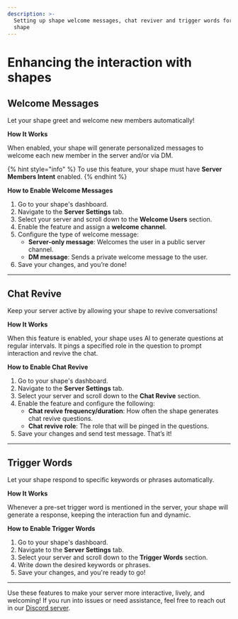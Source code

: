 ```yaml
---
description: >-
  Setting up shape welcome messages, chat reviver and trigger words for your
  shape
---
```


# Enhancing the interaction with shapes

## **Welcome Messages**

Let your shape greet and welcome new members automatically!

**How It Works**

When enabled, your shape will generate personalized messages to welcome each new member in the server and/or via DM.

{% hint style="info" %}
To use this feature, your shape must have **Server Members Intent** enabled.
{% endhint %}

**How to Enable Welcome Messages**

1. Go to your shape's dashboard.
2. Navigate to the **Server Settings** tab.
3. Select your server and scroll down to the **Welcome Users** section.
4. Enable the feature and assign a **welcome channel**.
5. Configure the type of welcome message:
   * **Server-only message**: Welcomes the user in a public server channel.
   * **DM message**: Sends a private welcome message to the user.
6. Save your changes, and you’re done!

***

## **Chat Revive**

Keep your server active by allowing your shape to revive conversations!

**How It Works**

When this feature is enabled, your shape uses AI to generate questions at regular intervals. It pings a specified role in the question to prompt interaction and revive the chat.

**How to Enable Chat Revive**

1. Go to your shape's dashboard.
2. Navigate to the **Server Settings** tab.
3. Select your server and scroll down to the **Chat Revive** section.
4. Enable the feature and configure the following:
   * **Chat revive frequency/duration**: How often the shape generates chat revive questions.
   * **Chat revive role**: The role that will be pinged in the questions.
5. Save your changes and send test message. That’s it!

***

## **Trigger Words**

Let your shape respond to specific keywords or phrases automatically.

**How It Works**

Whenever a pre-set trigger word is mentioned in the server, your shape will generate a response, keeping the interaction fun and dynamic.

**How to Enable Trigger Words**

1. Go to your shape's dashboard.
2. Navigate to the **Server Settings** tab.
3. Select your server and scroll down to the **Trigger Words** section.
4. Write down the desired keywords or phrases.
5. Save your changes, and you're ready to go!

***

Use these features to make your server more interactive, lively, and welcoming! If you run into issues or need assistance, feel free to reach out in our [Discord server](https://discord.gg/shapes).
